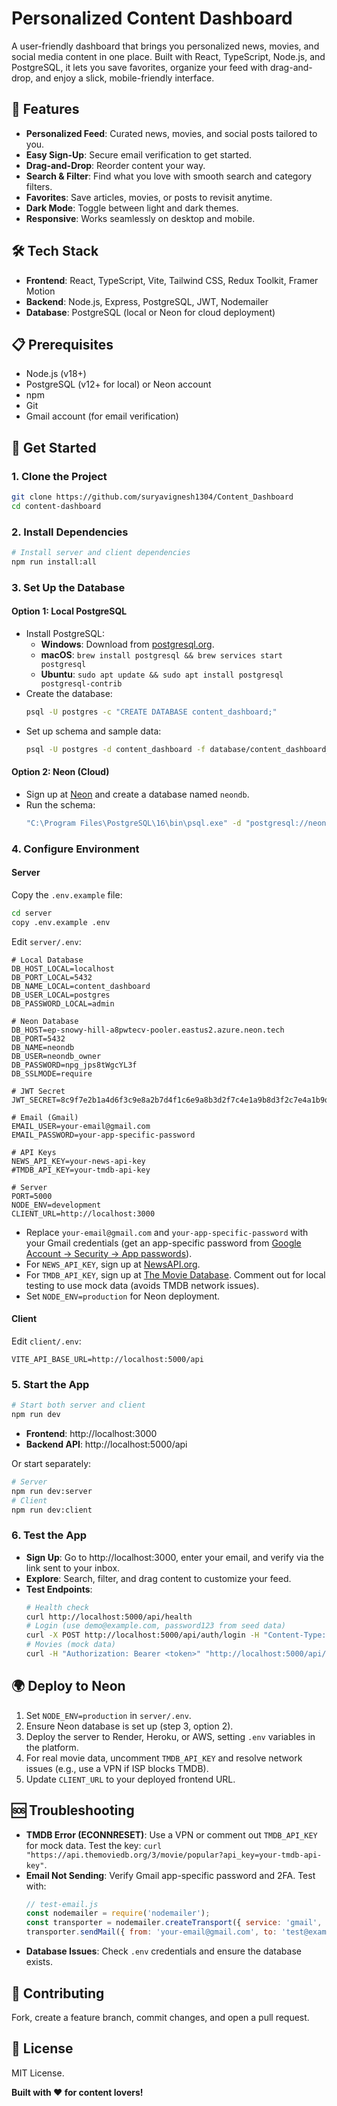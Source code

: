 # Personalized Content Dashboard

A user-friendly dashboard that brings you personalized news, movies, and social media content in one place. Built with React, TypeScript, Node.js, and PostgreSQL, it lets you save favorites, organize your feed with drag-and-drop, and enjoy a slick, mobile-friendly interface.

## 🌟 Features

- **Personalized Feed**: Curated news, movies, and social posts tailored to you.
- **Easy Sign-Up**: Secure email verification to get started.
- **Drag-and-Drop**: Reorder content your way.
- **Search & Filter**: Find what you love with smooth search and category filters.
- **Favorites**: Save articles, movies, or posts to revisit anytime.
- **Dark Mode**: Toggle between light and dark themes.
- **Responsive**: Works seamlessly on desktop and mobile.

## 🛠 Tech Stack

- **Frontend**: React, TypeScript, Vite, Tailwind CSS, Redux Toolkit, Framer Motion
- **Backend**: Node.js, Express, PostgreSQL, JWT, Nodemailer
- **Database**: PostgreSQL (local or Neon for cloud deployment)

## 📋 Prerequisites

- Node.js (v18+)
- PostgreSQL (v12+ for local) or Neon account
- npm
- Git
- Gmail account (for email verification)

## 🚀 Get Started

### 1. Clone the Project
```bash
git clone https://github.com/suryavignesh1304/Content_Dashboard
cd content-dashboard
```

### 2. Install Dependencies
```bash
# Install server and client dependencies
npm run install:all
```

### 3. Set Up the Database

#### Option 1: Local PostgreSQL
- Install PostgreSQL:
  - **Windows**: Download from [postgresql.org](https://www.postgresql.org/download/windows/).
  - **macOS**: `brew install postgresql && brew services start postgresql`
  - **Ubuntu**: `sudo apt update && sudo apt install postgresql postgresql-contrib`
- Create the database:
  ```bash
  psql -U postgres -c "CREATE DATABASE content_dashboard;"
  ```
- Set up schema and sample data:
  ```bash
  psql -U postgres -d content_dashboard -f database/content_dashboard_setup.sql
  ```

#### Option 2: Neon (Cloud)
- Sign up at [Neon](https://neon.tech/) and create a database named `neondb`.
- Run the schema:
  ```bash
  "C:\Program Files\PostgreSQL\16\bin\psql.exe" -d "postgresql://neondb_owner:npg_jps8tWgcYL3f@ep-snowy-hill-a8pwtecv-pooler.eastus2.azure.neon.tech/neondb?sslmode=require" -f database/content_dashboard_setup.sql
  ```

### 4. Configure Environment

#### Server
Copy the `.env.example` file:
```bash
cd server
copy .env.example .env
```

Edit `server/.env`:
```plaintext
# Local Database
DB_HOST_LOCAL=localhost
DB_PORT_LOCAL=5432
DB_NAME_LOCAL=content_dashboard
DB_USER_LOCAL=postgres
DB_PASSWORD_LOCAL=admin

# Neon Database
DB_HOST=ep-snowy-hill-a8pwtecv-pooler.eastus2.azure.neon.tech
DB_PORT=5432
DB_NAME=neondb
DB_USER=neondb_owner
DB_PASSWORD=npg_jps8tWgcYL3f
DB_SSLMODE=require

# JWT Secret
JWT_SECRET=8c9f7e2b1a4d6f3c9e8a2b7d4f1c6e9a8b3d2f7c4e1a9b8d3f2c7e4a1b9d8f3

# Email (Gmail)
EMAIL_USER=your-email@gmail.com
EMAIL_PASSWORD=your-app-specific-password

# API Keys
NEWS_API_KEY=your-news-api-key
#TMDB_API_KEY=your-tmdb-api-key

# Server
PORT=5000
NODE_ENV=development
CLIENT_URL=http://localhost:3000
```
- Replace `your-email@gmail.com` and `your-app-specific-password` with your Gmail credentials (get an app-specific password from [Google Account → Security → App passwords](https://myaccount.google.com/security)).
- For `NEWS_API_KEY`, sign up at [NewsAPI.org](https://newsapi.org/).
- For `TMDB_API_KEY`, sign up at [The Movie Database](https://www.themoviedb.org/). Comment out for local testing to use mock data (avoids TMDB network issues).
- Set `NODE_ENV=production` for Neon deployment.

#### Client
Edit `client/.env`:
```plaintext
VITE_API_BASE_URL=http://localhost:5000/api
```

### 5. Start the App
```bash
# Start both server and client
npm run dev
```
- **Frontend**: http://localhost:3000
- **Backend API**: http://localhost:5000/api

Or start separately:
```bash
# Server
npm run dev:server
# Client
npm run dev:client
```

### 6. Test the App
- **Sign Up**: Go to http://localhost:3000, enter your email, and verify via the link sent to your inbox.
- **Explore**: Search, filter, and drag content to customize your feed.
- **Test Endpoints**:
  ```bash
  # Health check
  curl http://localhost:5000/api/health
  # Login (use demo@example.com, password123 from seed data)
  curl -X POST http://localhost:5000/api/auth/login -H "Content-Type: application/json" -d '{"email": "demo@example.com", "password": "password123"}'
  # Movies (mock data)
  curl -H "Authorization: Bearer <token>" "http://localhost:5000/api/movies?type=popular"
  ```

## 🌍 Deploy to Neon
1. Set `NODE_ENV=production` in `server/.env`.
2. Ensure Neon database is set up (step 3, option 2).
3. Deploy the server to Render, Heroku, or AWS, setting `.env` variables in the platform.
4. For real movie data, uncomment `TMDB_API_KEY` and resolve network issues (e.g., use a VPN if ISP blocks TMDB).
5. Update `CLIENT_URL` to your deployed frontend URL.

## 🆘 Troubleshooting
- **TMDB Error (ECONNRESET)**: Use a VPN or comment out `TMDB_API_KEY` for mock data. Test the key: `curl "https://api.themoviedb.org/3/movie/popular?api_key=your-tmdb-api-key"`.
- **Email Not Sending**: Verify Gmail app-specific password and 2FA. Test with:
  ```javascript
  // test-email.js
  const nodemailer = require('nodemailer');
  const transporter = nodemailer.createTransport({ service: 'gmail', auth: { user: 'your-email@gmail.com', pass: 'your-app-specific-password' } });
  transporter.sendMail({ from: 'your-email@gmail.com', to: 'test@example.com', subject: 'Test', text: 'Test email' }, (err, info) => console.log(err || info));
  ```
- **Database Issues**: Check `.env` credentials and ensure the database exists.

## 🤝 Contributing
Fork, create a feature branch, commit changes, and open a pull request.

## 📝 License
MIT License.

**Built with ❤️ for content lovers!**